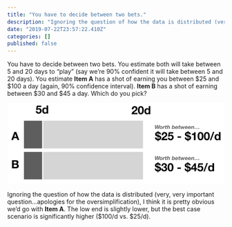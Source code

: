 ```yaml
---
title: "You have to decide between two bets."
description: "Ignoring the question of how the data is distributed (very, very important question…apologies for the oversimplification), I think it is…"
date: "2019-07-22T23:57:22.410Z"
categories: []
published: false
---
```


  

You have to decide between two bets. You estimate both will take between 5 and 20 days to “play” (say we’re 90% confident it will take between 5 and 20 days). You estimate **Item A** has a shot of earning you between $25 and $100 a day (again, 90% confidence interval). **Item B** has a shot of earning between $30 and $45 a day. Which do you pick?

![](./asset-1.png)

Ignoring the question of how the data is distributed (very, very important question…apologies for the oversimplification), I think it is pretty obvious we’d go with **Item A**. The low end is slightly lower, but the best case scenario is significantly higher ($100/d vs. $25/d).
